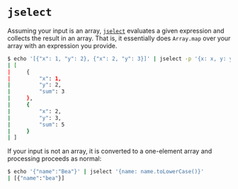 # `jselect`

Assuming your input is an array, [`jselect`](../README.md#jselect) evaluates a given expression and collects the result in an array. That is, it essentially does `Array.map` over your array with an expression you provide.

```sh
$ echo '[{"x": 1, "y": 2}, {"x": 2, "y": 3}]' | jselect -p '{x: x, y: y, sum: x + y}'
| [
|     {
|         "x": 1,
|         "y": 2,
|         "sum": 3
|     },
|     {
|         "x": 2,
|         "y": 3,
|         "sum": 5
|     }
| ]
```

If your input is not an array, it is converted to a one-element array and processing proceeds as normal:

```sh
$ echo '{"name":"Bea"}' | jselect '{name: name.toLowerCase()}'
| [{"name":"bea"}]
```
